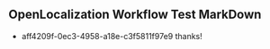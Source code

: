 ## OpenLocalization Workflow Test MarkDown
* aff4209f-0ec3-4958-a18e-c3f5811f97e9 thanks!

<!--HONumber=Aug16_HO3-->


